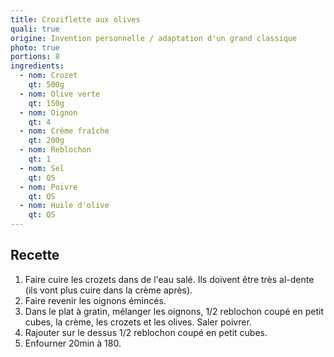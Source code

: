 ```yaml
---
title: Croziflette aux olives
quali: true
origine: Invention personnelle / adaptation d'un grand classique
photo: true
portions: 8
ingredients:
  - nom: Crozet
    qt: 500g
  - nom: Olive verte
    qt: 150g
  - nom: Oignon
    qt: 4
  - nom: Crème fraîche
    qt: 200g
  - nom: Reblochon
    qt: 1
  - nom: Sel
    qt: QS
  - nom: Poivre
    qt: QS
  - nom: Huile d'olive
    qt: QS
---
```


Recette
-------

1. Faire cuire les crozets dans de l'eau salé. Ils doivent être très al-dente (ils vont plus cuire dans la crème après).
2. Faire revenir les oignons émincés.
3. Dans le plat à gratin, mélanger les oignons, 1/2 reblochon coupé en petit cubes, la crème, les crozets et les olives. Saler poivrer.
4. Rajouter sur le dessus 1/2 reblochon coupé en petit cubes.
5. Enfourner 20min à 180.
